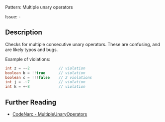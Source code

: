 Pattern: Multiple unary operators

Issue: -

## Description

Checks for multiple consecutive unary operators. These are confusing, and are likely typos and bugs.

Example of violations:

``` groovy
int z = ~~2             // violation
boolean b = !!true      // violation
boolean c = !!!false    // 2 violations
int j = -~7             // violation
int k = +~8             // violation
```

## Further Reading

* [CodeNarc - MultipleUnaryOperators](http://codenarc.sourceforge.net/codenarc-rules-basic.html#MultipleUnaryOperators)